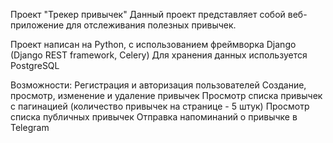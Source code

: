 Проект "Трекер привычек" 
Данный проект представляет собой веб-приложение для отслеживания полезных привычек.

Проект написан на Python, с использованием фреймворка Django (Django REST framework, Celery) Для хранения данных используется PostgreSQL

Возможности: 
Регистрация и авторизация пользователей 
Создание, просмотр, изменение и удаление привычек 
Просмотр списка привычек с пагинацией (количество привычек на странице - 5 штук)
Просмотр списка публичных привычек Отправка напоминаний о привычке в Telegram
